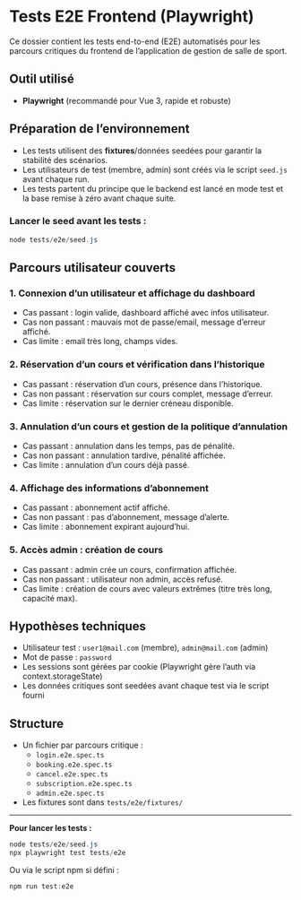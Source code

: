 # Tests E2E Frontend (Playwright)

Ce dossier contient les tests end-to-end (E2E) automatisés pour les parcours critiques du frontend de l’application de gestion de salle de sport.

## Outil utilisé
- **Playwright** (recommandé pour Vue 3, rapide et robuste)

## Préparation de l’environnement
- Les tests utilisent des **fixtures**/données seedées pour garantir la stabilité des scénarios.
- Les utilisateurs de test (membre, admin) sont créés via le script `seed.js` avant chaque run.
- Les tests partent du principe que le backend est lancé en mode test et la base remise à zéro avant chaque suite.

### Lancer le seed avant les tests :
```powershell
node tests/e2e/seed.js
```

## Parcours utilisateur couverts

### 1. Connexion d’un utilisateur et affichage du dashboard
- Cas passant : login valide, dashboard affiché avec infos utilisateur.
- Cas non passant : mauvais mot de passe/email, message d’erreur affiché.
- Cas limite : email très long, champs vides.

### 2. Réservation d’un cours et vérification dans l’historique
- Cas passant : réservation d’un cours, présence dans l’historique.
- Cas non passant : réservation sur cours complet, message d’erreur.
- Cas limite : réservation sur le dernier créneau disponible.

### 3. Annulation d’un cours et gestion de la politique d’annulation
- Cas passant : annulation dans les temps, pas de pénalité.
- Cas non passant : annulation tardive, pénalité affichée.
- Cas limite : annulation d’un cours déjà passé.

### 4. Affichage des informations d’abonnement
- Cas passant : abonnement actif affiché.
- Cas non passant : pas d’abonnement, message d’alerte.
- Cas limite : abonnement expirant aujourd’hui.

### 5. Accès admin : création de cours
- Cas passant : admin crée un cours, confirmation affichée.
- Cas non passant : utilisateur non admin, accès refusé.
- Cas limite : création de cours avec valeurs extrêmes (titre très long, capacité max).

## Hypothèses techniques
- Utilisateur test : `user1@mail.com` (membre), `admin@mail.com` (admin)
- Mot de passe : `password`
- Les sessions sont gérées par cookie (Playwright gère l’auth via context.storageState)
- Les données critiques sont seedées avant chaque test via le script fourni

## Structure
- Un fichier par parcours critique :
  - `login.e2e.spec.ts`
  - `booking.e2e.spec.ts`
  - `cancel.e2e.spec.ts`
  - `subscription.e2e.spec.ts`
  - `admin.e2e.spec.ts`
- Les fixtures sont dans `tests/e2e/fixtures/`

---

**Pour lancer les tests :**

```powershell
node tests/e2e/seed.js
npx playwright test tests/e2e
```

Ou via le script npm si défini :

```powershell
npm run test:e2e
```
